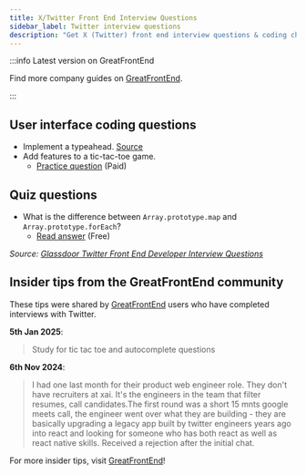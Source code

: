 ```yaml
---
title: X/Twitter Front End Interview Questions
sidebar_label: Twitter interview questions
description: "Get X (Twitter) front end interview questions & coding challenges. Practice typeahead, tic-tac-toe problems & JavaScript concepts plus insider tips."
---
```


:::info Latest version on GreatFrontEnd

Find more company guides on [GreatFrontEnd](https://www.greatfrontend.com/interviews/company?utm_source=frontendinterviewhandbook&utm_medium=referral&gnrs=frontendinterviewhandbook).

:::

## User interface coding questions

- Implement a typeahead. [Source](https://leetcode.com/discuss/post/1220887/twitter-frontend-phone-screen-by-anonymo-k2xo/)
- Add features to a tic-tac-toe game.
  - [Practice question](https://www.greatfrontend.com/questions/user-interface/tic-tac-toe?utm_source=frontendinterviewhandbook&utm_medium=referral&gnrs=frontendinterviewhandbook) (Paid)

## Quiz questions

- What is the difference between `Array.prototype.map` and `Array.prototype.forEach`?
  - [Read answer](https://www.greatfrontend.com/questions/quiz/can-you-describe-the-main-difference-between-a-foreach-loop-and-a-map-loop-and-why-you-would-pick-one-versus-the-other?utm_source=frontendinterviewhandbook&utm_medium=referral&gnrs=frontendinterviewhandbook) (Free)

_Source: [Glassdoor Twitter Front End Developer Interview Questions](https://www.glassdoor.sg/Interview/Twitter-Front-End-Developer-Interview-Questions-EI_IE100569.0,7_KO8,27.htm)_

## Insider tips from the GreatFrontEnd community

These tips were shared by [GreatFrontEnd](https://www.greatfrontend.com/?utm_source=frontendinterviewhandbook&utm_medium=referral&gnrs=frontendinterviewhandbook) users who have completed interviews with Twitter.

**5th Jan 2025**:

> Study for tic tac toe and autocomplete questions

**6th Nov 2024**:

> I had one last month for their product web engineer role. They don't have recruiters at xai. It's the engineers in the team that filter resumes, call candidates.The first round was a short 15 mnts google meets call, the engineer went over what they are building - they are basically upgrading a legacy app built by twitter engineers years ago into react and looking for someone who has both react as well as react native skills. Received a rejection after the initial chat.

For more insider tips, visit [GreatFrontEnd](https://www.greatfrontend.com/?utm_source=frontendinterviewhandbook&utm_medium=referral&gnrs=frontendinterviewhandbook)!
